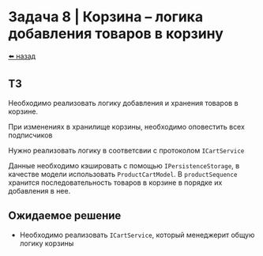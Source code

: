 #  Задача 8 | Корзина – логика добавления товаров в корзину

[⬅️ назад](../README.md)

## ТЗ

Необходимо реализовать логику добавления и хранения товаров в корзине.

При изменениях в хранилище корзины, необходимо оповестить всех подписчиков

Нужно реализовать логику в соответсвии с протоколом `ICartService`

Данные необходимо кэшировать с помощью `IPersistenceStorage`, в качестве модели использовать `ProductCartModel`. В `productSequence` хранится последовательность товаров в корзине в порядке их добавления в нее.

## Ожидаемое решение

- Необходимо реализовать `ICartService`, который менеджерит общую логику корзины
